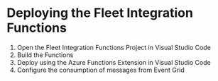 # Deploying the Fleet Integration Functions

1. Open the Fleet Integration Functions Project in Visual Studio Code
1. Build the Functions
1. Deploy using the Azure Functions Extension in Visual Studio Code
1. Configure the consumption of messages from Event Grid
